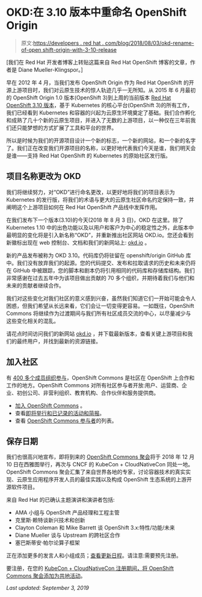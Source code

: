 # OKD:在 3.10 版本中重命名 OpenShift Origin

> 原文:[https://developers . red hat . com/blog/2018/08/03/okd-rename-of-open shift-origin-with-3-10-release](https://developers.redhat.com/blog/2018/08/03/okd-renaming-of-openshift-origin-with-3-10-release)

[我们在 Red Hat 开发者博客上转贴这篇来自 Red Hat OpenShift 博客的文章，作者是 Diane Mueller-Klingspor。]

早在 2012 年 4 月，当我们发布 OpenShift Origin 作为 Red Hat OpenShift 的开源上游项目时，我们对云原生技术的惊人轨迹几乎一无所知。从 2015 年 6 月最初的 OpenShift Origin 1.0 版本(OpenShift 3)到上周的当前版本 [Red Hat OpenShift 3.10 版本](https://blog.openshift.com/red-hat-openshift-container-platform-3-10-is-now-available-for-download/)，基于 Kubernetes 的核心平台(OpenShift 3)的所有工作，我们已经看到 Kubernetes 和容器的兴起为云原生环境奠定了基础。我们合作孵化和成熟了几十个新的云原生项目，并进入了无数的上游项目，以一种仅在三年前我们还只能梦想的方式扩展了工具和平台的世界。

所以是时候为我们的开源项目设计一个新的标志，一个新的网站，和一个新的名字了。我们正在改变我们开源项目的名称，以更好地代表我们今天是谁，我们明天会是谁——支持 Red Hat OpenShift 的 Kubernetes 的原始社区发行版。

## 项目名称更改为 OKD

我们将继续努力，对“OKD”进行命名更改，以更好地将我们的项目表示为 Kubernetes 的发行版，将我们的术语与更大的云原生社区命名约定保持一致，并阐明这个上游项目如何在 Red Hat OpenShift 产品线中发挥作用。

在我们发布下一个版本(3.10)的今天(2018 年 8 月 3 日)，OKD 在这里。除了 Kubernetes 1.10 中的出色功能以及以用户和客户为中心的稳定性之外，此版本中最明显的变化将是引入新名称“OKD”，并重新推出社区网站 OKD.io。您还会看到新徽标出现在 web 控制台、文档和我们的新网站上: [okd.io](https://okd.io/) 。

新的产品发布被称为 OKD 3.10。代码库仍将驻留在 openshift/origin GitHub 库中。我们没有放弃我们的起源。您的代码提交、发布和拉取请求的历史和未来仍将在 GitHub 中被跟踪，您的脚本和剧本仍将引用相同的代码库和存储库结构。我们非常感谢在过去五年中为该项目做出贡献的 70 多个组织，并期待着我们与他们和未来的贡献者继续合作。

我们对这些变化对我们社区的意义感到兴奋，虽然我们知道它们一开始可能会令人困惑，但我们希望从长远来看，它们会让一切变得更容易。一如既往，OpenShift Commons 将继续作为过渡期间与我们所有社区成员交流的中心，以尽量减少与这些变化相关的混乱。

请花点时间访问我们的新网站 [okd.io](https://okd.io/) ，并下载最新版本，查看关键上游项目和我们的最终用户，并找到最新的资源链接。

## 加入社区

有 [400 多个成员组织参与](https://commons.openshift.org/#colleagues)，OpenShift Commons 是社区在 OpenShift 上合作和工作的地方。OpenShift Commons 对所有社区参与者开放:用户、运营商、企业、初创公司、非营利组织、教育机构、合作伙伴和服务提供商。

*   [加入 OpenShift Commons](https://commons.openshift.org/#join) 。
*   查看[即将举行和已记录的活动和简报](https://commons.openshift.org/events.html)。
*   查看 [OpenShift Commons 参与者](https://commons.openshift.org/participants.html)的列表。

## 保存日期

我们也很高兴地宣布，即将到来的 [OpenShift Commons 聚会](https://commons.openshift.org/gatherings/Seattle_2018.html)将于 2018 年 12 月 10 日在西雅图举行，再次与 CNCF 的 KubeCon + CloudNativeCon 同处一地。OpenShift Commons 聚会汇集了来自世界各地的专家，讨论容器技术的真实实现、云原生应用程序开发人员的最佳实践以及构成 OpenShift 生态系统的上游开源软件项目。

来自 Red Hat 的已确认主题演讲和演讲者包括:

*   AMA 小组与 OpenShift 产品经理和工程主管
*   克里斯·赖特谈新兴技术和创新
*   Clayton Coleman 和 Mike Barrett 谈 OpenShift 3.x:特性/功能/未来
*   Diane Mueller 谈与 Upstream 的跨社区合作
*   塞巴斯蒂安·帕尔论算子框架

正在添加更多的发言人和小组成员；[查看更新日程](https://commons.openshift.org/gatherings/Seattle_2018.html)。请注意:需要预先注册。

要注册，在您的 [KubeCon + CloudNativeCon 注册期间，将 OpenShift Commons 聚会添加为](https://www.regonline.com/registration/Checkin.aspx?EventID=2246960)[共地活动](https://events.linuxfoundation.org/events/kubecon-cloudnativecon-north-america-2018/co-located-events/openshiftcommonsgathering/)。

*Last updated: September 3, 2019*